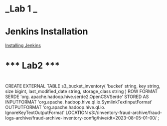 # **_Lab 1 _**

# Jenkins Installation

[Installing Jenkins](https://www.jenkins.io/doc/book/installing/linux/)

# *** Lab2 ***

# 

CREATE EXTERNAL TABLE s3_bucket_inventory(
'bucket' string,
key string,
size bigint,
last_modified_date string,
storage_class string
)
ROW FORMAT SERDE 'org. apache.hadoop.hive.serde2.OpenCSVSerde'
STORED AS INPUTFORMAT 'org.apache. hadoop.hive.ql.io.SymlinkTextInputFormat'
OUTPUTFORMAT 'org.apache.hadoop.hive.ql.io. IgnoreKeyTextOutputFormat'
LOCATION s3://inventory-fraud-archive/fraud-logs-archive/fraud-archive-inventory-config/hive/dt=2023-08-05-01-00/ ;


